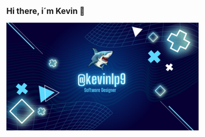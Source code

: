 ## Hi there, i´m Kevin 👋
![Texto alternativo](https://raw.githubusercontent.com/kevinlp9/kevinlp9/6ad3280b6d6b5c58d42fae72f2f1720dec5a3dd0/images/Banner%20de%20Youtube%20Gamer%20Neon%20Azul%20(1).png)
